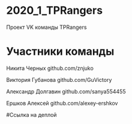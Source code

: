 # 2020_1_TPRangers
Проект VK команды TPRangers

# Участники команды
Никита Черных github.com/znjuko

Виктория Губанова github.com/GuVictory

Александр Долгавин github.com/sanya554455

Ершков Алексей github.com/alexey-ershkov

#Ссылка на деплой

